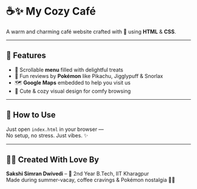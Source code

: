 # ☕✨ My Cozy Café

A warm and charming café website crafted with 💖 using **HTML** & **CSS**.

---

## 🌟 Features
- 📜 Scrollable **menu** filled with delightful treats  
- 💬 Fun reviews by **Pokémon** like Pikachu, Jigglypuff & Snorlax  
- 🗺️ **Google Maps** embedded to help you visit us  
- 🎨 Cute & cozy visual design for comfy browsing

---

## 🧁 How to Use
Just open `index.html` in your browser —  
No setup, no stress. Just vibes. ✨

---

## 👩‍💻 Created With Love By  
**Sakshi Simran Dwivedi** – 🌸 2nd Year B.Tech, IIT Kharagpur  
Made during summer-vacay, coffee cravings & Pokémon nostalgia 🧋💕

